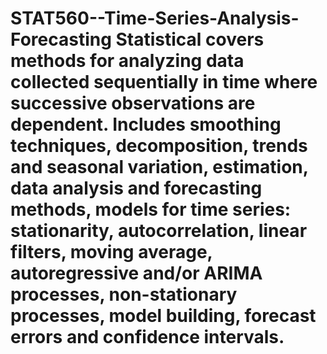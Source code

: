 # STAT560--Time-Series-Analysis-Forecasting Statistical covers methods for analyzing data collected sequentially in time where successive observations are dependent.  Includes smoothing techniques, decomposition, trends and seasonal variation, estimation, data analysis and forecasting methods, models for time series: stationarity, autocorrelation, linear filters, moving average, autoregressive and/or ARIMA processes, non-stationary processes, model building, forecast errors and confidence intervals.

